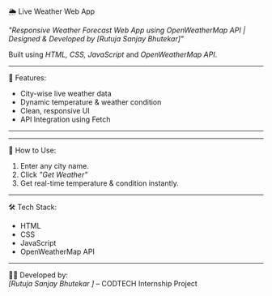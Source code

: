 🌦️ Live Weather Web App

*"Responsive Weather Forecast Web App using OpenWeatherMap API | Designed & Developed by [Rutuja Sanjay Bhutekar]"*  

Built using *HTML, CSS, JavaScript* and *OpenWeatherMap API*.

---

🔧 Features:
- City-wise live weather data
- Dynamic temperature & weather condition
- Clean, responsive UI
- API Integration using Fetch

---
---

🚀 How to Use:
1. Enter any city name.
2. Click *"Get Weather"*
3. Get real-time temperature & condition instantly.

---

🛠️ Tech Stack:
- HTML  
- CSS  
- JavaScript  
- OpenWeatherMap API

---

👨‍💻 Developed by:  
*[Rutuja Sanjay Bhutekar ]* – CODTECH Internship Project
